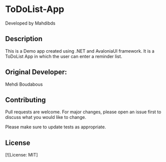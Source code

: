 # ToDoList-App
Developed by Mahdibds

## Description 
This is a Demo app created using .NET and AvaloniaUI framework. It is a ToDoList App in which the user can enter a reminder list. 

## Original Developer:
Mehdi Boudabous 

## Contributing 
Pull requests are welcome. For major changes, please open an issue first to discuss what you would like to change.

Please make sure to update tests as appropriate.

## License 
[![License: MIT]
